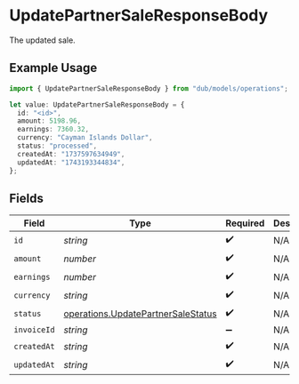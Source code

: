 # UpdatePartnerSaleResponseBody

The updated sale.

## Example Usage

```typescript
import { UpdatePartnerSaleResponseBody } from "dub/models/operations";

let value: UpdatePartnerSaleResponseBody = {
  id: "<id>",
  amount: 5198.96,
  earnings: 7360.32,
  currency: "Cayman Islands Dollar",
  status: "processed",
  createdAt: "1737597634949",
  updatedAt: "1743193344834",
};
```

## Fields

| Field                                                                                    | Type                                                                                     | Required                                                                                 | Description                                                                              |
| ---------------------------------------------------------------------------------------- | ---------------------------------------------------------------------------------------- | ---------------------------------------------------------------------------------------- | ---------------------------------------------------------------------------------------- |
| `id`                                                                                     | *string*                                                                                 | :heavy_check_mark:                                                                       | N/A                                                                                      |
| `amount`                                                                                 | *number*                                                                                 | :heavy_check_mark:                                                                       | N/A                                                                                      |
| `earnings`                                                                               | *number*                                                                                 | :heavy_check_mark:                                                                       | N/A                                                                                      |
| `currency`                                                                               | *string*                                                                                 | :heavy_check_mark:                                                                       | N/A                                                                                      |
| `status`                                                                                 | [operations.UpdatePartnerSaleStatus](../../models/operations/updatepartnersalestatus.md) | :heavy_check_mark:                                                                       | N/A                                                                                      |
| `invoiceId`                                                                              | *string*                                                                                 | :heavy_minus_sign:                                                                       | N/A                                                                                      |
| `createdAt`                                                                              | *string*                                                                                 | :heavy_check_mark:                                                                       | N/A                                                                                      |
| `updatedAt`                                                                              | *string*                                                                                 | :heavy_check_mark:                                                                       | N/A                                                                                      |